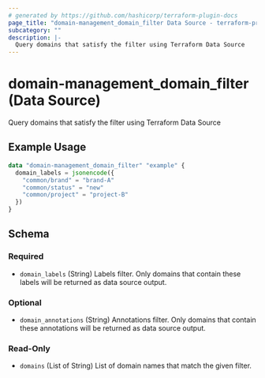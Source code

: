 ```yaml
---
# generated by https://github.com/hashicorp/terraform-plugin-docs
page_title: "domain-management_domain_filter Data Source - terraform-provider-domain-management"
subcategory: ""
description: |-
  Query domains that satisfy the filter using Terraform Data Source
---
```


# domain-management_domain_filter (Data Source)

Query domains that satisfy the filter using Terraform Data Source

## Example Usage

```terraform
data "domain-management_domain_filter" "example" {
  domain_labels = jsonencode({
    "common/brand" = "brand-A"
    "common/status" = "new"
    "common/project" = "project-B"
  })
}
```

<!-- schema generated by tfplugindocs -->
## Schema

### Required

- `domain_labels` (String) Labels filter. Only domains that contain these labels will be returned as data source output.

### Optional

- `domain_annotations` (String) Annotations filter. Only domains that contain these annotations will be returned as data source output.

### Read-Only

- `domains` (List of String) List of domain names that match the given filter.

